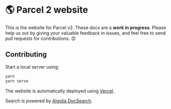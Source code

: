 # 🌎 Parcel 2 website

This is the website for Parcel v2. These docs are a **work in progress**. Please help us out by giving your valuable feedback in issues, and feel free to send pull requests for contributions. 😍

## Contributing

Start a local server using:

```bash
yarn
yarn serve
```

The website is automatically deployed using [Vercel](https://vercel.com).

Search is powered by [Algolia DocSearch](https://docsearch.algolia.com/).
